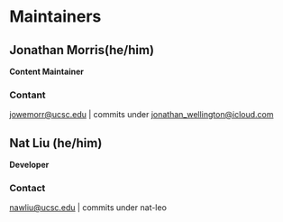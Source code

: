 # Maintainers

## Jonathan Morris(he/him)

**Content Maintainer**

### Contant

jowemorr@ucsc.edu | commits under jonathan_wellington@icloud.com

## Nat Liu (he/him)

**Developer**

### Contact

nawliu@ucsc.edu | commits under nat-leo
